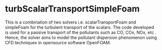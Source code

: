 # turbScalarTransportSimpleFoam
This is a combination of two solvers i.e. scalarTransportFoam and simpleFoam for the turbulent transport of the scalars. The code developed is used for a passive transport of the pollutants such as CO, COx, NOx, etc . Hence, the solver aims to model the pollutant dispersion phenomenon using CFD techniques in opensource software OpenFOAM. 
